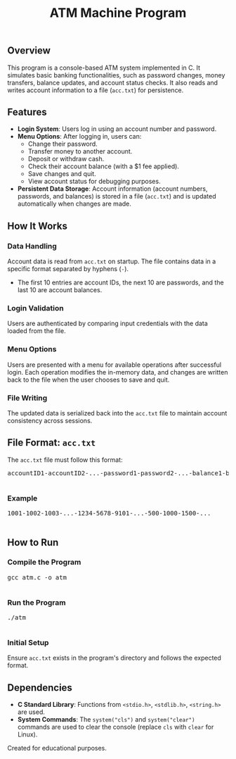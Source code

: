<!DOCTYPE html>
<html lang="en">
<head>
    <meta charset="UTF-8">
    <meta name="viewport" content="width=device-width, initial-scale=1.0">
</head>
<body>
    <header>
        <h1>ATM Machine Program</h1>
    </header>
    <div class="container">
        <h2>Overview</h2>
        <p>
            This program is a console-based ATM system implemented in C. It simulates basic banking functionalities, 
            such as password changes, money transfers, balance updates, and account status checks. It also reads 
            and writes account information to a file (<code>acc.txt</code>) for persistence.
        </p>

  <h2>Features</h2>
        
  <ul>
            <li><strong>Login System</strong>: Users log in using an account number and password.</li>
            <li><strong>Menu Options</strong>: After logging in, users can:
                <ul>
                    <li>Change their password.</li>
                    <li>Transfer money to another account.</li>
                    <li>Deposit or withdraw cash.</li>
                    <li>Check their account balance (with a $1 fee applied).</li>
                    <li>Save changes and quit.</li>
                    <li>View account status for debugging purposes.</li>
                </ul>
            </li>
            <li><strong>Persistent Data Storage</strong>: Account information (account numbers, passwords, and balances) 
                is stored in a file (<code>acc.txt</code>) and is updated automatically when changes are made.</li>
        </ul>

  <h2>How It Works</h2>
        <h3>Data Handling</h3>
        <p>
            Account data is read from <code>acc.txt</code> on startup. The file contains data in a specific format 
            separated by hyphens (<code>-</code>).
        </p>
        <ul>
            <li>The first 10 entries are account IDs, the next 10 are passwords, and the last 10 are account balances.</li>
        </ul>
        <h3>Login Validation</h3>
        <p>Users are authenticated by comparing input credentials with the data loaded from the file.</p>
        <h3>Menu Options</h3>
        <p>
            Users are presented with a menu for available operations after successful login. Each operation modifies 
            the in-memory data, and changes are written back to the file when the user chooses to save and quit.
        </p>
        <h3>File Writing</h3>
        <p>
            The updated data is serialized back into the <code>acc.txt</code> file to maintain account consistency across sessions.
        </p>
        <h2>File Format: <code>acc.txt</code></h2>
        <p>The <code>acc.txt</code> file must follow this format:</p>
        <pre>
accountID1-accountID2-...-password1-password2-...-balance1-balance2-...
        </pre>
        <h3>Example</h3>
        <pre>
1001-1002-1003-...-1234-5678-9101-...-500-1000-1500-...
        </pre>
        <h2>How to Run</h2>
        <h3>Compile the Program</h3>
        <pre>
gcc atm.c -o atm
        </pre>
        <h3>Run the Program</h3>
        <pre>
./atm
        </pre>
        <h3>Initial Setup</h3>
        <p>
            Ensure <code>acc.txt</code> exists in the program's directory and follows the expected format.
        </p>
        <h2>Dependencies</h2>
        <ul>
            <li><strong>C Standard Library</strong>: Functions from <code>&lt;stdio.h&gt;</code>, <code>&lt;stdlib.h&gt;</code>, 
                <code>&lt;string.h&gt;</code> are used.</li>
            <li><strong>System Commands</strong>: The <code>system("cls")</code> and <code>system("clear")</code> commands 
                are used to clear the console (replace <code>cls</code> with <code>clear</code> for Linux).</li>
        </ul>
    </div>
    <footer>
        <p>Created for educational purposes.</p>
    </footer>
</body>
</html>
